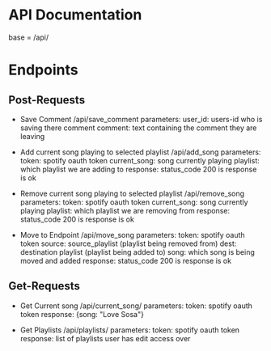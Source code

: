# API Documentation

base = /api/

# Endpoints

## Post-Requests
- Save Comment
    /api/save_comment
    parameters:
        user_id: users-id who is saving there comment
        comment: text containing the comment they are leaving

- Add current song playing to selected playlist
    /api/add_song
        parameters:
            token: spotify oauth token
            current_song: song currently playing
            playlist: which playlist we are adding to
        response:
            status_code 200 is response is ok

- Remove current song playing to selected playlist
    /api/remove_song
        parameters:
            token: spotify oauth token
            current_song: song currently playing
            playlist: which playlist we are removing from
        response:
            status_code 200 is response is ok

-  Move to Endpoint
    /api/move_song
        parameters:
            token: spotify oauth token
            source: source_playlist (playlist being removed from)
            dest: destination playlist (playlist being added to)
            song: which song is being moved and added
        response:
            status_code 200 is response is ok


## Get-Requests
- Get Current song
    /api/current_song/ 
    parameters:
        token: spotify oauth token
    response:
        {song: "Love Sosa"}
    
- Get Playlists
    /api/playlists/ 
    parameters:
        token: spotify oauth token
    response:
        list of playlists user has edit access over







